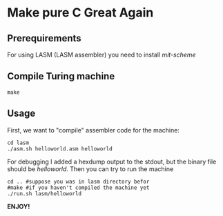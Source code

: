 # Make pure C Great Again
## Prerequirements
For using LASM (LASM assembler) you need to install _mit-scheme_
## Compile Turing machine
```
make
```
## Usage
First, we want to "compile" assembler code for the machine:
```
cd lasm
./asm.sh helloworld.asm helloworld
```
For debugging I added a hexdump output to the stdout, but the
binary file should be _helloworld_. Then you can try to run the
machine
```
cd .. #suppose you was in lasm directory befor
#make #if you haven't compiled the machine yet
./run.sh lasm/helloworld
```
__ENJOY!__

